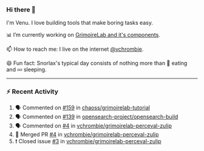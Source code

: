 ### Hi there 👋

I'm Venu. I love building tools that make boring tasks easy.

📊 I’m currently working on [GrimoireLab and it's components](https://chaoss.github.io/grimoirelab).

📫 How to reach me: I live on the internet [@vchrombie](https://www.google.co.in/search?q=vchrombie).

😄 Fun fact: Snorlax's typical day consists of nothing more than :doughnut: eating and :zzz: sleeping.

---

### :zap: Recent Activity

<!--START_SECTION:activity-->
1. 🗣 Commented on [#159](https://github.com/chaoss/grimoirelab-tutorial/issues/159) in [chaoss/grimoirelab-tutorial](https://github.com/chaoss/grimoirelab-tutorial)
2. 🗣 Commented on [#139](https://github.com/opensearch-project/opensearch-build/issues/139) in [opensearch-project/opensearch-build](https://github.com/opensearch-project/opensearch-build)
3. 🗣 Commented on [#4](https://github.com/vchrombie/grimoirelab-perceval-zulip/issues/4) in [vchrombie/grimoirelab-perceval-zulip](https://github.com/vchrombie/grimoirelab-perceval-zulip)
4. 🎉 Merged PR [#4](https://github.com/vchrombie/grimoirelab-perceval-zulip/pull/4) in [vchrombie/grimoirelab-perceval-zulip](https://github.com/vchrombie/grimoirelab-perceval-zulip)
5. ❗️ Closed issue [#3](https://github.com/vchrombie/grimoirelab-perceval-zulip/issues/3) in [vchrombie/grimoirelab-perceval-zulip](https://github.com/vchrombie/grimoirelab-perceval-zulip)
<!--END_SECTION:activity-->

<!--
**vchrombie/vchrombie** is a ✨ _special_ ✨ repository because its `README.md` (this file) appears on your GitHub profile.

Here are some ideas to get you started:

- 🔭 I’m currently working on ...
- 🌱 I’m currently learning ...
- 👯 I’m looking to collaborate on ...
- 🤔 I’m looking for help with ...
- 💬 Ask me about ...
- 📫 How to reach me: ...
- 😄 Pronouns: ...
- ⚡ Fun fact: ...
-->
